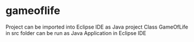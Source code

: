 # gameoflife
Project can be imported into Eclipse IDE as Java project 
Class GameOfLife in src folder can be run as Java Application in Eclipse IDE
